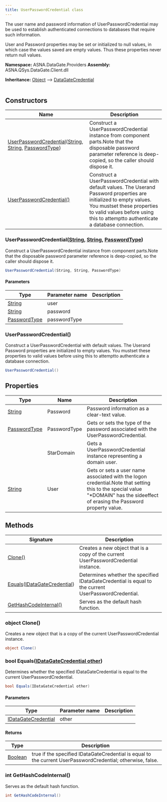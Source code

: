 ```yaml
---
title: UserPasswordCredential class
---
```


The user name and password information of UserPasswordCredential may be
used to establish authenticated connections to databases that require
such information.

User and Password properties may be set or initialized to null values,
in which case the values saved are empty values.  Thus these properties
never return null values.

**Namespace:** ASNA.DataGate.Providers
**Assembly:** ASNA.QSys.DataGate.Client.dll

**Inheritance:** [Object](https://docs.microsoft.com/en-us/dotnet/api/system.object) --> [DataGateCredential](/reference/datagate/datagate-providers/datagate-credential.html)
<br>
<br>

## Constructors

| Name | Description |
| --- | --- |
| [UserPasswordCredential](#userpasswordcredential-string-string-passwordtype-)([String](https://docs.microsoft.com/en-us/dotnet/api/system.string), [String](https://docs.microsoft.com/en-us/dotnet/api/system.string), [PasswordType](/reference/datagate/datagate-common/password-type.html)) | Construct a UserPasswordCredential instance from component parts.Note that the disposable password parameter reference is deep-copied, so the caller should dispose it.
| [UserPasswordCredential()](#userpasswordcredential-) | Construct a UserPasswordCredential with default values.  The Userand Password properties are initialized to empty values.  You mustset these properties to valid values before using this to attemptto authenticate a database connection.

### UserPasswordCredential([String](https://docs.microsoft.com/en-us/dotnet/api/system.string), [String](https://docs.microsoft.com/en-us/dotnet/api/system.string), [PasswordType](/reference/datagate/datagate-common/password-type.html))

Construct a UserPasswordCredential instance from component parts.Note that the disposable password parameter reference is deep-copied, so the caller should dispose it.

```cs
UserPasswordCredential(String, String, PasswordType)
```

#### Parameters

| Type | Parameter name | Description
| --- | --- | ---
| [String](https://docs.microsoft.com/en-us/dotnet/api/system.string) | user | 
| [String](https://docs.microsoft.com/en-us/dotnet/api/system.string) | password | 
| [PasswordType](/reference/datagate/datagate-common/password-type.html) | passwordType | 

### UserPasswordCredential()

Construct a UserPasswordCredential with default values.  The Userand Password properties are initialized to empty values.  You mustset these properties to valid values before using this to attemptto authenticate a database connection.

```cs
UserPasswordCredential()
```

## Properties

| Type | Name | Description
| --- | --- | --- 
| [String](https://learn.microsoft.com/en-us/dotnet/api/system.string?view=net-8.0) | Password | Password information as a clear-text value. |
| [PasswordType](/reference/datagate/datagate-common/password-type.html) | PasswordType | Gets or sets the type of the password associated with the UserPasswordCredential. |
|  | StarDomain | Gets a UserPasswordCredential instance representing a domain user. |
| [String](https://learn.microsoft.com/en-us/dotnet/api/system.string?view=net-8.0) | User | Gets or sets a user name associated with the logon credential.Note that setting this to the special value "*DOMAIN" has the sideeffect of erasing the Password property value. |

## Methods

| Signature | Description |
| --- | --- |
| [Clone()](#clone-) | Creates a new object that is a copy of the current UserPasswordCredential instance.
| [Equals](#equals-idatagatecredential-)([IDataGateCredential](/reference/datagate/datagate-providers/i-datagate-credential.html)) | Determines whether the specified IDataGateCredential is equal to the current UserPasswordCredential.
| [GetHashCodeInternal()](#gethashcodeinternal-) | Serves as the default hash function.

### object Clone()

Creates a new object that is a copy of the current UserPasswordCredential instance.

```cs
object Clone()
```

### bool Equals([IDataGateCredential other](/reference/datagate/datagate-providers/i-datagate-credential.html))

Determines whether the specified IDataGateCredential is equal to the current UserPasswordCredential.

```cs
bool Equals(IDataGateCredential other)
```

#### Parameters

| Type | Parameter name | Description
| --- | --- | ---
| [IDataGateCredential](/reference/datagate/datagate-providers/i-datagate-credential.html) | other | 

#### Returns

| Type | Description
| --- | ---
| [Boolean](https://docs.microsoft.com/en-us/dotnet/api/system.boolean) | true if the specified IDataGateCredential is equal to the current UserPasswordCredential; otherwise, false.

### int GetHashCodeInternal()

Serves as the default hash function.

```cs
int GetHashCodeInternal()
```
